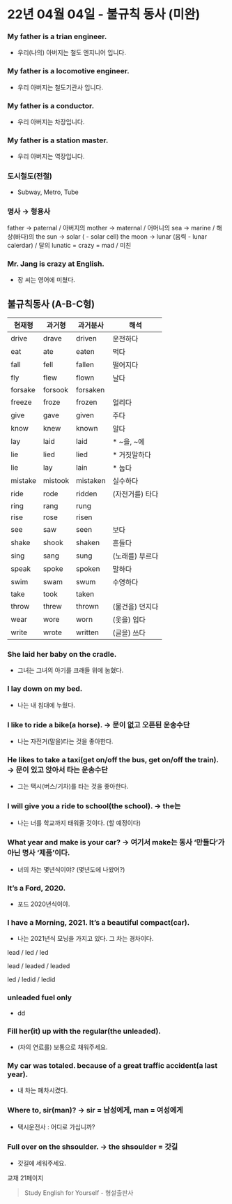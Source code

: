 # 22년 04월 04일 - 불규칙 동사 (미완)

### My father is a trian engineer.

- 우리(나의) 아버지는 철도 엔지니어 입니다.

### My father is a locomotive engineer.

- 우리 아버지는 철도기관사 입니다.

### My father is a conductor.

- 우리 아버지는 차장입니다.

### My father is a station master.

- 우리 아버지는 역장입니다.

### 도시철도(전철)

- Subway, Metro, Tube

### 명사 → 형용사

father → paternal / 아버지의
mother → maternal / 어머니의
sea → marine / 해상(바다)의
the sun → solar ( - solar cell)
the moon → lunar (음력 - lunar calerdar) / 달의
lunatic = crazy = mad / 미친

### Mr. Jang is crazy at English.

- 장 씨는 영어에 미쳤다.

## 불규칙동사 (A-B-C형)

| 현재형 | 과거형 | 과거분사 | 해석 |
| --- | --- | --- | --- |
| drive | drave | driven | 운전하다 |
| eat | ate | eaten | 먹다 |
| fall | fell | fallen | 떨어지다 |
| fly | flew | flown | 날다 |
| forsake | forsook | forsaken |  |
| freeze | froze | frozen | 얼리다 |
| give | gave | given | 주다 |
| know | knew | known | 알다 |
| lay | laid | laid | * ~을, ~에 |
| lie | lied | lied | * 거짓말하다 |
| lie | lay | lain | * 눕다 |
| mistake | mistook | mistaken | 실수하다 |
| ride | rode | ridden | (자전거를) 타다 |
| ring | rang | rung |  |
| rise | rose | risen |  |
| see | saw | seen | 보다 |
| shake | shook | shaken | 흔들다 |
| sing | sang | sung | (노래를) 부르다 |
| speak | spoke | spoken | 말하다 |
| swim | swam | swum | 수영하다 |
| take | took | taken |  |
| throw | threw | thrown | (물건을) 던지다 |
| wear | wore | worn | (옷을) 입다 |
| write | wrote | written | (글을) 쓰다 |

### She laid her baby on the cradle.

- 그녀는 그녀의 아기를 크래들 위에 눕혔다.

### I lay down on my bed.

- 나는 내 침대에 누웠다.

### I like to ride a bike(a horse). → 문이 없고 오픈된 운송수단

- 나는 자전거(말을)타는 것을 좋아한다.

### He likes to take a taxi(get on/off the bus, get on/off the train). → 문이 있고 앉아서 타는 운송수단

- 그는 택시(버스/기차)를 타는 것을 좋아한다.

### I will give you a ride to school(the school). → the는

- 나는 너를 학교까지 태워줄 것이다. (할 예정이다)

### What year and make is your car? → 여기서 make는 동사 ‘만들다’가 아닌 명사 ‘제품’이다.

- 너의 차는 몇년식이야? (몇년도에 나왔어?)

### It’s a Ford, 2020.

- 포드 2020년식이야.

### I have a Morning, 2021. It’s a beautiful compact(car).

- 나는 2021년식 모닝을 가지고 있다. 그 차는 경차이다.

lead / led / led

lead / leaded / leaded

led / ledid / ledid

### unleaded fuel only

- dd

### Fill her(it) up with the regular(the unleaded).

- (차의 연료를) 보통으로 채워주세요.

### My car was totaled. because of a great traffic accident(a last year).

- 내 차는 폐차시켰다.

### Where to, sir(man)? → sir = 남성에게, man = 여성에게

- 택시운전사 : 어디로 가십니까?

### Full over on the shsoulder. → the shsoulder = 갓길

- 갓길에 세워주세요.

교재 21페이지

> Study English for Yourself - 형설출판사
>